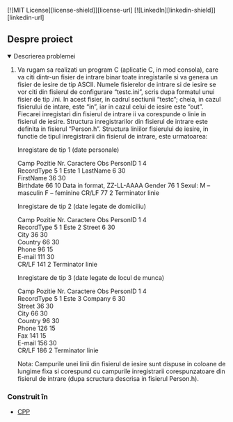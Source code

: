 [![MIT License][license-shield]][license-url]
[![LinkedIn][linkedin-shield]][linkedin-url]

<!-- ABOUT THE PROJECT -->
## Despre proiect
<!-- TABLE OF CONTENTS -->
<details open="open">
  <summary>Descrierea problemei</summary>
  <ol>
    <li>
    Va rugam sa realizati un program C (aplicatie C, in mod consola), care va citi dintr-un fisier de intrare  binar toate inregistarile si va genera un fisier de iesire de tip ASCII. 
Numele fisierelor de intrare si de iesire se vor citi din fisierul de configurare “testc.ini”, scris dupa formatul unui fisier de tip .ini. In acest fisier, in cadrul sectiunii “testc”; cheia, in cazul fisierului de intare, este “in”, iar in cazul celui de iesire este “out”. 
Fiecarei inregistari din fisierul de intrare ii va corespunde o linie in fisierul de iesire.
Structura inregistrarilor din fisierul de intrare este definita in fisierul “Person.h”.
Structura liniilor fisierului de iesire, in functie de tipul inregistrarii din fisierul de intrare, este urmatoarea:

Inregistare de tip 1 (date personale)

Camp	Pozitie	Nr. Caractere	Obs
PersonID	1	4	
RecordType	5	1	Este 1
LastName	6	30	
FirstName	36	30	
Birthdate	66	10	Data in format, ZZ-LL-AAAA
Gender	76	1	Sexul:
M – masculin
F – feminine
CR/LF	77	2	Terminator linie

Inregistare de tip 2 (date legate de domiciliu)

Camp	Pozitie	Nr. Caractere	Obs
PersonID	1	4	
RecordType	5	1	Este 2
Street	6	30	
City	36	30	
Country	66	30	
Phone	96	15	
E-mail	111	30	
CR/LF	141	2	Terminator linie

Inregistare de tip 3 (date legate de locul de munca)

Camp	Pozitie	Nr. Caractere	Obs
PersonID	1	4	
RecordType	5	1	Este 3
Company	6	30	
Street	36	30	
City	66	30	
Country	96	30	
Phone	126	15	
Fax	141	15	
E-mail	156	30	
CR/LF	186	2	Terminator linie

Nota: Campurile unei linii din fisierul de iesire sunt dispuse in coloane de lungime fixa si corespund cu campurile inregistrarii corespunzatoare din fisierul de intrare (dupa scructura descrisa in fisierul Person.h).
  </li>
  </ol>
</details>


### Construit în

* [CPP](https://www.cplusplus.com/)

